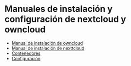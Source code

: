 # Manuales de instalación y configuración de nextcloud y owncloud
* [Manual de instalación de owncloud](configuracionowncloud.md)
* [Manual de instalación de nexttcloud](manual_victormontaño.md)
* [Contenedores](contenidors.md)
* [Configuración](configuracion_victor.md)
